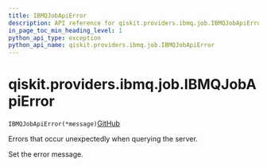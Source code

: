 ```yaml
---
title: IBMQJobApiError
description: API reference for qiskit.providers.ibmq.job.IBMQJobApiError
in_page_toc_min_heading_level: 1
python_api_type: exception
python_api_name: qiskit.providers.ibmq.job.IBMQJobApiError
---
```


# qiskit.providers.ibmq.job.IBMQJobApiError

<span id="qiskit.providers.ibmq.job.IBMQJobApiError" />

`IBMQJobApiError(*message)`[GitHub](https://github.com/qiskit/qiskit/tree/stable/0.39/qiskit/providers/ibmq/job/exceptions.py "view source code")

Errors that occur unexpectedly when querying the server.

Set the error message.

